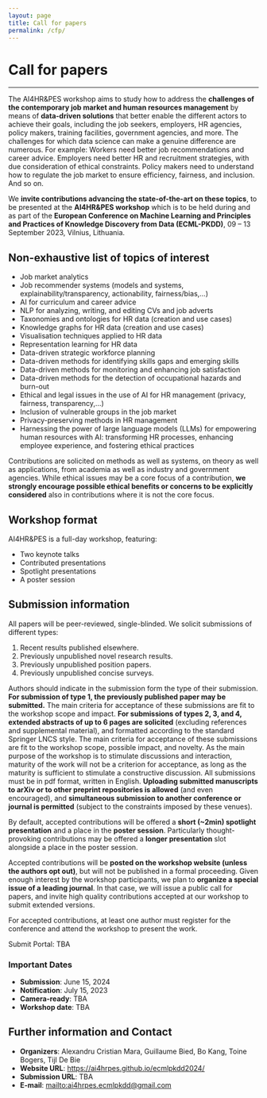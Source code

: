 ```yaml
---
layout: page
title: Call for papers
permalink: /cfp/
---
```

# Call for papers
---
The AI4HR&PES workshop aims to study how to address the __challenges of the contemporary job market and human resources management__ by means of __data-driven solutions__ that better enable the different actors to achieve their goals, including the job seekers, employers, HR agencies, policy makers, training facilities, government agencies, and more. The challenges for which data science can make a genuine difference are numerous. For example: Workers need better job recommendations and career advice. Employers need better HR and recruitment strategies, with due consideration of ethical constraints. Policy makers need to understand how to regulate the job market to ensure efficiency, fairness, and inclusion. And so on.

We __invite contributions advancing the state-of-the-art on these topics__, to be presented at the __AI4HR&PES workshop__ which is to be held during and as part of the __European Conference on Machine Learning and Principles and Practices of Knowledge Discovery from Data (ECML-PKDD)__, 09 – 13 September 2023, Vilnius, Lithuania.

## Non-exhaustive list of topics of interest
* Job market analytics
* Job recommender systems (models and systems, explainability/transparency, actionability, fairness/bias,…)
* AI for curriculum and career advice
* NLP for analyzing, writing, and editing CVs and job adverts
* Taxonomies and ontologies for HR data (creation and use cases)
* Knowledge graphs for HR data (creation and use cases)
* Visualisation techniques applied to HR data
* Representation learning for HR data
* Data-driven strategic workforce planning
* Data-driven methods for identifying skills gaps and emerging skills
* Data-driven methods for monitoring and enhancing job satisfaction
* Data-driven methods for the detection of occupational hazards and burn-out
* Ethical and legal issues in the use of AI for HR management (privacy, fairness, transparency,…)
* Inclusion of vulnerable groups in the job market
* Privacy-preserving methods in HR management
* Harnessing the power of large language models (LLMs) for empowering human resources with AI: transforming HR processes, enhancing employee experience, and fostering ethical practices

Contributions are solicited on methods as well as systems, on theory as well as applications, from academia as well as industry and government agencies. While ethical issues may be a core focus of a contribution, __we strongly encourage possible ethical benefits or concerns to be explicitly considered__ also in contributions where it is not the core focus.

## Workshop format
AI4HR&PES is a full-day workshop, featuring:
* Two keynote talks
* Contributed presentations
* Spotlight presentations
* A poster session


## Submission information
All papers will be peer-reviewed, single-blinded. We solicit submissions of different types:
1. Recent results published elsewhere.
2. Previously unpublished novel research results.
3. Previously unpublished position papers.
4. Previously unpublished concise surveys.

Authors should indicate in the submission form the type of their submission. __For submission of type 1, the previously published paper may be submitted.__ The main criteria for acceptance of these submissions are fit to the workshop scope and impact. __For submissions of types 2, 3, and 4, extended abstracts of up to 6 pages are solicited__ (excluding references and supplemental material), and formatted according to the standard Springer LNCS style. The main criteria for acceptance of these submissions are fit to the workshop scope, possible impact, and novelty. As the main purpose of the workshop is to stimulate discussions and interaction, maturity of the work will not be a criterion for acceptance, as long as the maturity is sufficient to stimulate a constructive discussion. All submissions must be in pdf format, written in English. __Uploading submitted manuscripts to arXiv or to other preprint repositories is allowed__ (and even encouraged), and __simultaneous submission to another conference or journal is permitted__ (subject to the constraints imposed by these venues).

By default, accepted contributions will be offered a __short (~2min) spotlight presentation__ and a place in the __poster session__. Particularly thought-provoking contributions may be offered a __longer presentation__ slot alongside a place in the poster session.

Accepted contributions will be __posted on the workshop website (unless the authors opt out)__, but will not be published in a formal proceeding. Given enough interest by the workshop participants, we plan to __organize a special issue of a leading journal__. In that case, we will issue a public call for papers, and invite high quality contributions accepted at our workshop to submit extended versions.

For accepted contributions, at least one author must register for the conference and attend the workshop to present the work. 

Submit Portal: TBA

### Important Dates  
* __Submission__: June 15, 2024
* __Notification__: July 15, 2023
* __Camera-ready__: TBA
* __Workshop date__: TBA

## Further information and Contact 
* __Organizers__: Alexandru Cristian Mara, Guillaume Bied, Bo Kang, Toine Bogers, Tijl De Bie
* __Website URL__: <https://ai4hrpes.github.io/ecmlpkdd2024/>
* __Submission URL__: TBA
* __E-mail__: <mailto:ai4hrpes.ecmlpkdd@gmail.com>
